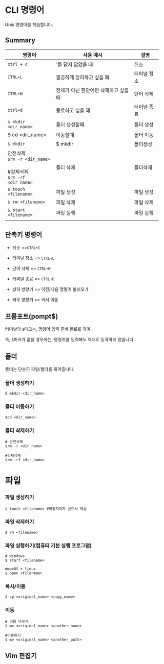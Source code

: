 # CLI 명령어

Unix 명령어를 학습합니다.



## Summary

| 명령어                                                       | 사용 예시                             | 설명        |
| ------------------------------------------------------------ | ------------------------------------- | ----------- |
| `ctrl + c`                                                   | '를 닫지 않았을 때                    | 취소        |
| `CTRL+L`                                                     | 깔끔하게 정리하고 싶을 때             | 터미널 청소 |
| `CTRL+W`                                                     | 전체가 아닌 한단어만 삭제하고 싶을 때 | 단어 삭제   |
| `ctrl+d`                                                     | 종료하고 싶을 때                      | 터미널 종료 |
| `s mkdir <dir_name>`                                         | 폴더 생성할때                         | 폴더 생성   |
| $ cd <dir_name>                                              | 이동할떄                              | 폴더 이동   |
| `$ mkdir`                                                    | $ mkdir <dirname>                     | 폴더생성    |
| 안전삭제<br />`$rm -r <dir_name>`<br/><br/>#강제삭제<br />`$rm -rf <dir_name>` | 폴더 삭제                             | 폴더삭제    |
| `$ touch <filename>`                                         | 파일 생성                             | 파일 생성   |
| `$ rm <filename>`                                            | 파일 삭제                             | 파일 삭제   |
| `$ start <filename>`                                         | 파일 실행                             | 파일 실행   |
|                                                              |                                       |             |

## 단축키 명령어

- 취소 =>`CTRL+C`

- 터미널 청소 => `CTRL+L`

- 단어 삭제 => `CTRL+W`

- 터미널 종료 => `CTRL+D`

- 상하 방향키 => 이전/다음 명령어 불러오기

- 좌우 방향키 => 커서 이동

  

## 프롬포트(pompt$)

터미널의 `$`마크는, 명령어 입력 준비 완료를 의미

즉, `$`마크가 없을 경우에는, 명령어를 입력해도 제대로 동작하지 않습니다.



## 폴더

폴더는 단순히 파일/폴더를 묶어줍니다.



### 폴더 생성하기

 ```
S mkdir <dir_name>
 ```



### 폴더 이동하기

```
$cd <dir_name>
```





### 폴더 삭제하기

```
# 안전삭제
$rm -r <dir_name>

#강제삭제
$rm -rf <dir_name>
```



# 파일



### 파일 생성하기

```
$ touch <filename> #확장자까지 반드시 작성
```





### 파일 삭제하기

```
$ rm <filename>
```



### 파일 실행하기(컴퓨터 기본 실행 프로그램)

```
# windows
$ start <filename>

#macOS + linux
$ open <filenmae>
```



### 복사/이동

```
$ cp <original_name> <copy_name>
```



### 이동

```
# 이름 바꾸기
$ mv <original_name> <another_name>

#이동하기
$ mv <original_name> <another_path>
```



## Vim 편집기




